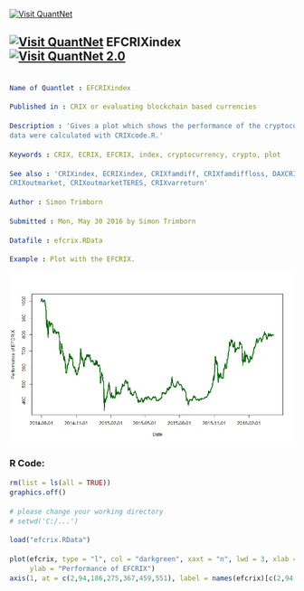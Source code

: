 
[<img src="https://github.com/QuantLet/Styleguide-and-FAQ/blob/master/pictures/banner.png" width="888" alt="Visit QuantNet">](http://quantlet.de/)

## [<img src="https://github.com/QuantLet/Styleguide-and-FAQ/blob/master/pictures/qloqo.png" alt="Visit QuantNet">](http://quantlet.de/) **EFCRIXindex** [<img src="https://github.com/QuantLet/Styleguide-and-FAQ/blob/master/pictures/QN2.png" width="60" alt="Visit QuantNet 2.0">](http://quantlet.de/)

```yaml

Name of Quantlet : EFCRIXindex

Published in : CRIX or evaluating blockchain based currencies

Description : 'Gives a plot which shows the performance of the cryptocurrency index EFCRIX. The
data were calculated with CRIXcode.R.'

Keywords : CRIX, ECRIX, EFCRIX, index, cryptocurrency, crypto, plot

See also : 'CRIXindex, ECRIXindex, CRIXfamdiff, CRIXfamdiffloss, DAXCRIXloss, CRIXhnoptions,
CRIXoutmarket, CRIXoutmarketTERES, CRIXvarreturn'

Author : Simon Trimborn

Submitted : Mon, May 30 2016 by Simon Trimborn

Datafile : efcrix.RData

Example : Plot with the EFCRIX.

```

![Picture1](EFCRIXindex_plot.png)


### R Code:
```r
rm(list = ls(all = TRUE))
graphics.off()

# please change your working directory 
# setwd('C:/...')

load("efcrix.RData")

plot(efcrix, type = "l", col = "darkgreen", xaxt = "n", lwd = 3, xlab = "Date", 
     ylab = "Performance of EFCRIX")
axis(1, at = c(2,94,186,275,367,459,551), label = names(efcrix)[c(2,94,186,275,367,459,551)])

```
